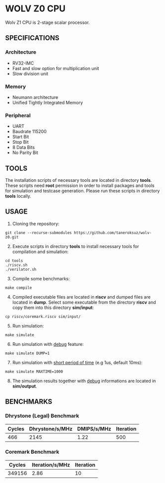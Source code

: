 # WOLV Z0 CPU

Wolv Z1 CPU is 2-stage scalar processor.

## SPECIFICATIONS

### Architecture
- RV32-IMC
- Fast and slow option for multiplication unit
- Slow division unit
### Memory
- Neumann architecture
- Unified Tightly Integrated Memory
### Peripheral
- UART
- Baudrate 115200
- Start Bit
- Stop Bit
- 8 Data Bits
- No Parity Bit

## TOOLS

The installation scripts of necessary tools are located in directory **tools**. These scripts need **root** permission in order to install packages and tools for simulation and testcase generation. Please run these scripts in directory **tools** locally.

## USAGE

1. Cloning the repository:
```console
git clone --recurse-submodules https://github.com/taneroksuz/wolv-z0.git
```

2. Execute scripts in directory **tools** to install necessary tools for compilation and simulation:
```console
cd tools
./riscv.sh
./verilator.sh
```

3. Compile some benchmarks:
```console
make compile
```

4. Compiled executable files are located in **riscv** and dumped files are located in **dump**. Select some executable from the directory **riscv** and copy them into this directory **sim/input**:
```console
cp riscv/coremark.riscv sim/input/
```

5. Run simulation:
```console
make simulate
```

6. Run simulation with <u>debug</u> feature:
```console
make simulate DUMP=1
```

7. Run simulation with <u>short period of time</u> (e.g 1us, default 10ms):
```console
make simulate MAXTIME=1000
```

8. The simulation results together with <u>debug</u> informations are located in **sim/output**.

## BENCHMARKS

### Dhrystone (Legal) Benchmark
| Cycles | Dhrystone/s/MHz | DMIPS/s/MHz | Iteration |
| ------ | --------------- | ----------- | --------- |
|    466 |            2145 |        1.22 |       500 |

### Coremark Benchmark
| Cycles | Iteration/s/MHz | Iteration |
| ------ | --------------- | --------- |
| 349156 |            2.86 |        10 |
